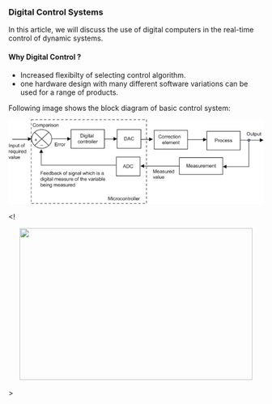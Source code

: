 ### Digital Control Systems


In this article, we will discuss the use of digital computers in the real-time control of dynamic systems.  
#### Why Digital Control ?   
- Increased flexibilty of selecting control algorithm.   
- one hardware design with many different software variations can be used for a range of products.   

Following image shows the block diagram of basic control system: 

![Block Diagram of Digital Control System](/images/DC.jpg)

<! <p align="center">
  <img width="460" height="300" src="http://www.fillmurray.com/460/300">
</p> >
